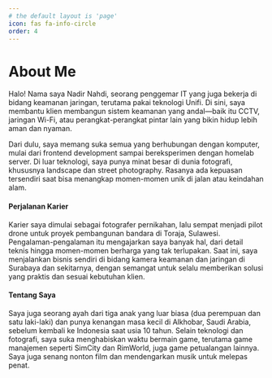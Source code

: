 ```yaml
---
# the default layout is 'page'
icon: fas fa-info-circle
order: 4
---
```

# About Me
Halo! Nama saya Nadir Nahdi, seorang penggemar IT yang juga bekerja di bidang keamanan jaringan, terutama pakai teknologi Unifi. Di sini, saya membantu klien membangun sistem keamanan yang andal—baik itu CCTV, jaringan Wi-Fi, atau perangkat-perangkat pintar lain yang bikin hidup lebih aman dan nyaman.

Dari dulu, saya memang suka semua yang berhubungan dengan komputer, mulai dari frontend development sampai bereksperimen dengan homelab server. Di luar teknologi, saya punya minat besar di dunia fotografi, khususnya landscape dan street photography. Rasanya ada kepuasan tersendiri saat bisa menangkap momen-momen unik di jalan atau keindahan alam.

#### Perjalanan Karier
Karier saya dimulai sebagai fotografer pernikahan, lalu sempat menjadi pilot drone untuk proyek pembangunan bandara di Toraja, Sulawesi. Pengalaman-pengalaman itu mengajarkan saya banyak hal, dari detail teknis hingga momen-momen berharga yang tak terlupakan. Saat ini, saya menjalankan bisnis sendiri di bidang kamera keamanan dan jaringan di Surabaya dan sekitarnya, dengan semangat untuk selalu memberikan solusi yang praktis dan sesuai kebutuhan klien.

#### Tentang Saya
Saya juga seorang ayah dari tiga anak yang luar biasa (dua perempuan dan satu laki-laki) dan punya kenangan masa kecil di Alkhobar, Saudi Arabia, sebelum kembali ke Indonesia saat usia 10 tahun. Selain teknologi dan fotografi, saya suka menghabiskan waktu bermain game, terutama game manajemen seperti SimCity dan RimWorld, juga game petualangan lainnya. Saya juga senang nonton film dan mendengarkan musik untuk melepas penat.
